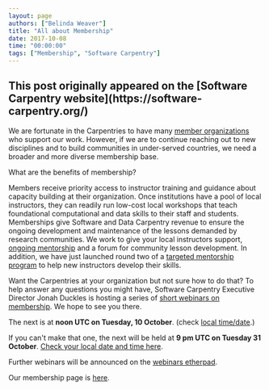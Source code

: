 ```yaml
---
layout: page
authors: ["Belinda Weaver"]
title: "All about Membership"
date: 2017-10-08
time: "00:00:00"
tags: ["Membership", "Software Carpentry"]
---
```


<h2>This post originally appeared on the [Software Carpentry website](https://software-carpentry.org/)</h2>

We are fortunate in the Carpentries to have many [member organizations](https://software-carpentry.org/scf/partners/) who support our work. However, if we are to continue reaching out to new disciplines and to build communities in under-served countries, we need a broader and more diverse membership base.  

What are the benefits of membership?

Members receive priority access to instructor training and guidance about capacity building at their organization. Once institutions have a pool of local instructors, they can readily run low-cost local workshops that teach foundational computational and data skills to their staff and students. Memberships give Software and Data Carpentry revenue to ensure the ongoing development and maintenance of the lessons demanded by research communities. We work to give your local instructors support, [ongoing mentorship](http://pad.software-carpentry.org/instructor-discussion) and a forum for community lesson development. In addition, we have just launched round two of a [targeted mentorship program](http://www.datacarpentry.org/blog/mentoring-round-2/) to help new instructors develop their skills.

Want the Carpentries at your organization but not sure how to do that? To help answer any questions you might have, Software Carpentry Executive Director Jonah Duckles is hosting a series of [short webinars on membership](http://pad.software-carpentry.org/membership-webinars). We hope to see you there.

The next is at **noon UTC on Tuesday, 10 October**. (check [local time/date](https://www.timeanddate.com/worldclock/fixedtime.html?msg=Carpentries+Membership+Webinar&iso=20171010T12&p1=%3A&ah=1).) 

If you can't make that one, the next will be held at **9 pm UTC on Tuesday 31 October**. [Check your local date and time  here](https://www.timeanddate.com/worldclock/fixedtime.html?msg=Carpentries+Membership+Webinar&iso=20171031T21&p1=%3A&ah=1).

Further webinars will be announced on the [webinars etherpad](http://pad.software-carpentry.org/membership-webinars).

Our membership page is [here](https://software-carpentry.org/membership/).
